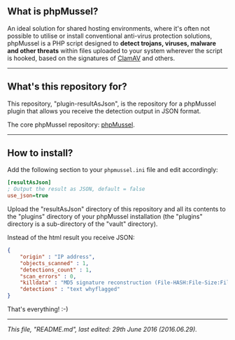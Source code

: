 ## **What is phpMussel?**

An ideal solution for shared hosting environments, where it's often not possible to utilise or install conventional anti-virus protection solutions, phpMussel is a PHP script designed to **detect trojans, viruses, malware and other threats** within files uploaded to your system wherever the script is hooked, based on the signatures of [ClamAV](http://www.clamav.net/) and others.

---

## **What's this repository for?**

This repository, "plugin-resultAsJson", is the repository for a phpMussel plugin that allows you receive the detection output in JSON format.

The core phpMussel repository: [phpMussel](https://github.com/Maikuolan/phpMussel).

---

## **How to install?**

Add the following section to your `phpmussel.ini` file and edit accordingly:

```ini
[resultAsJson]
; Output the result as JSON, default = false
use_json=true
```

Upload the "resultAsJson" directory of this repository and all its contents to the "plugins" directory of your phpMussel installation (the "plugins" directory is a sub-directory of the "vault" directory).

Instead of the html result you receive JSON:

```json
{ 
	"origin" : "IP address",
	"objects_scanned" : 1,
	"detections_count" : 1,
	"scan_errors" : 0,
	"killdata" : "MD5 signature reconstruction (File-HASH:File-Size:File-Name)",
	"detections" : "text whyflagged" 
}
```

That's everything! :-)

---

*This file, "README.md", last edited: 29th June 2016 (2016.06.29).*
